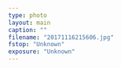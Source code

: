 ```yaml
---
type: photo
layout: main
caption: ""
filename: "20171116215606.jpg"
fstop: "Unknown"
exposure: "Unknown"
---
```

